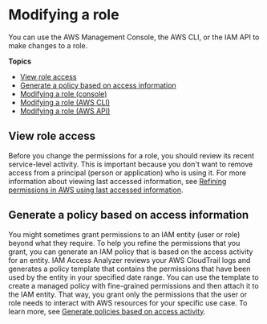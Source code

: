 # Modifying a role<a name="id_roles_manage_modify"></a>

You can use the AWS Management Console, the AWS CLI, or the IAM API to make changes to a role\.

**Topics**
+ [View role access](#roles-modify_prerequisites)
+ [Generate a policy based on access information](#roles-modify_gen-policy)
+ [Modifying a role \(console\)](roles-managingrole-editing-console.md)
+ [Modifying a role \(AWS CLI\)](roles-managingrole-editing-cli.md)
+ [Modifying a role \(AWS API\)](roles-managingrole-editing-api.md)

## View role access<a name="roles-modify_prerequisites"></a>

Before you change the permissions for a role, you should review its recent service\-level activity\. This is important because you don't want to remove access from a principal \(person or application\) who is using it\. For more information about viewing last accessed information, see [Refining permissions in AWS using last accessed information](access_policies_access-advisor.md)\.

## Generate a policy based on access information<a name="roles-modify_gen-policy"></a>

You might sometimes grant permissions to an IAM entity \(user or role\) beyond what they require\. To help you refine the permissions that you grant, you can generate an IAM policy that is based on the access activity for an entity\. IAM Access Analyzer reviews your AWS CloudTrail logs and generates a policy template that contains the permissions that have been used by the entity in your specified date range\. You can use the template to create a managed policy with fine\-grained permissions and then attach it to the IAM entity\. That way, you grant only the permissions that the user or role needs to interact with AWS resources for your specific use case\. To learn more, see [Generate policies based on access activity](access_policies_generate-policy.md)\.